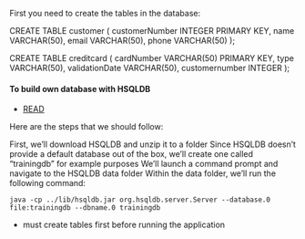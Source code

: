 First you need to create the tables in the database:

CREATE TABLE customer (
  customerNumber  INTEGER PRIMARY KEY,
  name VARCHAR(50),
  email VARCHAR(50),
   phone VARCHAR(50)
);

CREATE TABLE creditcard (
  cardNumber  VARCHAR(50) PRIMARY KEY,
  type VARCHAR(50),
  validationDate VARCHAR(50),
  customernumber INTEGER
);


#### To build own database with HSQLDB
- [READ](https://www.baeldung.com/spring-boot-hsqldb)

Here are the steps that we should follow:

First, we’ll download HSQLDB and unzip it to a folder
Since HSQLDB doesn’t provide a default database out of the box, we’ll create one called “trainingdb” for example purposes
We’ll launch a command prompt and navigate to the HSQLDB data folder
Within the data folder, we’ll run the following command:
```
java -cp ../lib/hsqldb.jar org.hsqldb.server.Server --database.0 file:trainingdb --dbname.0 trainingdb
```
- must create tables first before running the application


